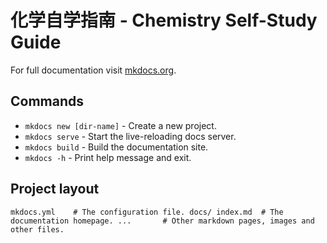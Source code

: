 # 化学自学指南 - Chemistry Self-Study Guide

For full documentation visit [mkdocs.org](https://www.mkdocs.org).

## Commands

* `mkdocs new [dir-name]` - Create a new project.
* `mkdocs serve` - Start the live-reloading docs server.
* `mkdocs build` - Build the documentation site.
* `mkdocs -h` - Print help message and exit.

## Project layout

`mkdocs.yml    # The configuration file.
docs/
    index.md  # The documentation homepage.
    ...       # Other markdown pages, images and other files.`
